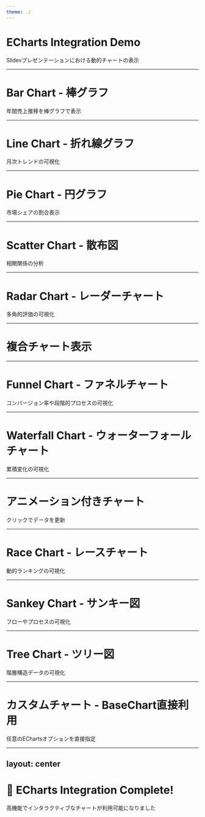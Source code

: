 ```yaml
---
theme: ./
---
```


# ECharts Integration Demo

Slidevプレゼンテーションにおける動的チャートの表示

---

# Bar Chart - 棒グラフ

年間売上推移を棒グラフで表示

<div class="h-80">
  <BarChart
    :key="$slidev.nav.currentPage"
    title="年間売上推移"
    :labels="['2021年', '2022年', '2023年', '2024年']"
    :series="[
      { name: '製品A', data: [120, 200, 150, 180] },
      { name: '製品B', data: [80, 90, 110, 140] },
      { name: '製品C', data: [60, 70, 85, 95] }
    ]"
    x-axis-name="年度"
    y-axis-name="売上（百万円）"
  />
</div>

---

# Line Chart - 折れ線グラフ

月次トレンドの可視化

<div class="h-80">
  <LineChart
    :key="$slidev.nav.currentPage"
    title="月次アクセス数推移"
    :labels="['1月', '2月', '3月', '4月', '5月', '6月']"
    :series="[
      { 
        name: 'ページビュー', 
        data: [1200, 1320, 1010, 1340, 900, 2300],
        smooth: true
      },
      { 
        name: 'ユニークユーザー', 
        data: [820, 932, 901, 934, 1290, 1330],
        smooth: true,
        areaStyle: {}
      }
    ]"
    x-axis-name="月"
    y-axis-name="アクセス数"
  />
</div>

---

# Pie Chart - 円グラフ

市場シェアの割合表示

<div class="h-80">
  <PieChart
    :key="$slidev.nav.currentPage"
    title="市場シェア分析"
    :data="[
      { value: 1048, name: 'Google' },
      { value: 735, name: 'Facebook' },
      { value: 580, name: 'Amazon' },
      { value: 484, name: 'Apple' },
      { value: 300, name: 'Microsoft' }
    ]"
  />
</div>

---

# Scatter Chart - 散布図

相関関係の分析

<div class="h-80">
  <ScatterChart
    :key="$slidev.nav.currentPage"
    title="価格と満足度の相関"
    :series="[
      {
        name: '製品グループA',
        data: [[10.0, 8.04], [8.07, 6.95], [13.0, 7.58], [9.05, 8.81], [11.0, 8.33], [14.0, 7.66], [13.4, 6.81], [10.0, 6.33], [14.0, 8.96], [12.5, 6.82]]
      },
      {
        name: '製品グループB',
        data: [[10.0, 9.14], [8.07, 8.14], [13.0, 8.74], [9.05, 8.77], [11.0, 9.26], [14.0, 8.10], [13.4, 8.13], [10.0, 7.26], [14.0, 9.42], [12.5, 8.27]]
      }
    ]"
    x-axis-name="価格（千円）"
    y-axis-name="満足度スコア"
  />
</div>

---

# Radar Chart - レーダーチャート

多角的評価の可視化

<div class="h-80">
  <RadarChart
    :key="$slidev.nav.currentPage"
    title="スキル評価"
    :indicators="[
      { name: 'JavaScript', max: 100 },
      { name: 'TypeScript', max: 100 },
      { name: 'Vue.js', max: 100 },
      { name: 'React', max: 100 },
      { name: 'Node.js', max: 100 },
      { name: 'Python', max: 100 }
    ]"
    :data="[
      { 
        name: '現在のスキル', 
        value: [85, 90, 95, 70, 80, 60],
        areaStyle: { opacity: 0.5 }
      },
      { 
        name: '目標スキル', 
        value: [95, 95, 100, 85, 90, 80],
        areaStyle: { opacity: 0.3 }
      }
    ]"
  />
</div>

---

# 複合チャート表示

<div class="grid grid-cols-2 gap-4">
  <div class="h-64">
    <BarChart
      :key="$slidev.nav.currentPage"
      title="四半期売上"
      :labels="['Q1', 'Q2', 'Q3', 'Q4']"
      :series="[
        { name: '2023', data: [120, 132, 101, 134] },
        { name: '2024', data: [145, 162, 143, 178] }
      ]"
    />
  </div>
  <div class="h-64">
    <PieChart
      :key="$slidev.nav.currentPage + '_pie'"
      title="売上内訳"
      :data="[
        { value: 335, name: '直販' },
        { value: 310, name: '代理店' },
        { value: 234, name: 'オンライン' },
        { value: 135, name: 'その他' }
      ]"
      :show-legend="false"
    />
  </div>
</div>

---

# Funnel Chart - ファネルチャート

コンバージョン率や段階的プロセスの可視化

<div class="h-80">
  <FunnelChart
    :key="$slidev.nav.currentPage"
    title="コンバージョンファネル"
    :data="[
      { value: 100, name: '訪問' },
      { value: 80, name: 'クリック' },
      { value: 60, name: '閲覧' },
      { value: 40, name: '問い合わせ' },
      { value: 20, name: '購入' }
    ]"
    sort="descending"
  />
</div>

---

# Waterfall Chart - ウォーターフォールチャート

累積変化の可視化

<div class="h-80">
  <WaterfallChart
    :key="$slidev.nav.currentPage"
    title="月次収支の推移"
    :data="[
      { name: '期初残高', value: 1000, type: 'total' },
      { name: '売上1', value: 450 },
      { name: '売上2', value: 380 },
      { name: '経費1', value: -220, type: 'expense' },
      { name: '売上3', value: 300 },
      { name: '経費2', value: -180, type: 'expense' },
      { name: '売上4', value: 250 },
      { name: '経費3', value: -150, type: 'expense' }
    ]"
    :show-total="true"
  />
</div>

---

# アニメーション付きチャート

クリックでデータを更新

<div class="h-80" v-click>
  <LineChart
    title="動的データ更新"
    :labels="['Jan', 'Feb', 'Mar', 'Apr', 'May']"
    :series="[
      { 
        name: 'データセット', 
        data: $slidev.nav.clicks > 0 ? [100, 180, 140, 200, 160] : [50, 60, 55, 70, 65],
        smooth: true,
        areaStyle: { opacity: 0.3 }
      }
    ]"
  />
</div>

---

# Race Chart - レースチャート

動的ランキングの可視化

<div class="h-96">
  <RaceChart
    :key="$slidev.nav.currentPage"
    title="売上ランキングの推移"
    :data="[
      { 
        name: '製品A', 
        values: [
          { period: '2021年', value: 120 },
          { period: '2022年', value: 200 },
          { period: '2023年', value: 150 },
          { period: '2024年', value: 180 }
        ],
        color: '#5470c6'
      },
      { 
        name: '製品B', 
        values: [
          { period: '2021年', value: 80 },
          { period: '2022年', value: 90 },
          { period: '2023年', value: 110 },
          { period: '2024年', value: 140 }
        ],
        color: '#91cc75'
      },
      { 
        name: '製品C', 
        values: [
          { period: '2021年', value: 60 },
          { period: '2022年', value: 70 },
          { period: '2023年', value: 85 },
          { period: '2024年', value: 195 }
        ],
        color: '#fac858'
      },
      { 
        name: '製品D', 
        values: [
          { period: '2021年', value: 90 },
          { period: '2022年', value: 100 },
          { period: '2023年', value: 120 },
          { period: '2024年', value: 150 }
        ],
        color: '#ee6666'
      },
      { 
        name: '製品E', 
        values: [
          { period: '2021年', value: 50 },
          { period: '2022年', value: 180 },
          { period: '2023年', value: 160 },
          { period: '2024年', value: 170 }
        ],
        color: '#73c0de'
      }
    ]"
    unit="百万円"
    :max-bars="5"
    :update-frequency="1500"
    :auto-play="true"
  />
</div>

---

# Sankey Chart - サンキー図

フローやプロセスの可視化

<div class="h-80">
  <SankeyChart
    :key="$slidev.nav.currentPage"
    title="エネルギーフロー"
    :nodes="[
      { name: '石炭' },
      { name: '天然ガス' },
      { name: '原子力' },
      { name: '再生可能' },
      { name: '火力発電' },
      { name: '原子力発電' },
      { name: '再生可能発電' },
      { name: '産業' },
      { name: '家庭' },
      { name: '商業' },
      { name: '輸送' }
    ]"
    :links="[
      { source: '石炭', target: '火力発電', value: 150 },
      { source: '天然ガス', target: '火力発電', value: 120 },
      { source: '原子力', target: '原子力発電', value: 100 },
      { source: '再生可能', target: '再生可能発電', value: 80 },
      { source: '火力発電', target: '産業', value: 130 },
      { source: '火力発電', target: '家庭', value: 70 },
      { source: '火力発電', target: '商業', value: 40 },
      { source: '火力発電', target: '輸送', value: 30 },
      { source: '原子力発電', target: '産業', value: 40 },
      { source: '原子力発電', target: '家庭', value: 30 },
      { source: '原子力発電', target: '商業', value: 30 },
      { source: '再生可能発電', target: '産業', value: 30 },
      { source: '再生可能発電', target: '家庭', value: 30 },
      { source: '再生可能発電', target: '商業', value: 20 }
    ]"
    orient="horizontal"
    :node-width="20"
    :node-gap="8"
  />
</div>

---

# Tree Chart - ツリー図

階層構造データの可視化

<div class="h-96">
  <TreeChart
    :key="$slidev.nav.currentPage"
    title="ファイル構造"
    :data="{
      name: 'flare',
      children: [
        {
          name: 'data',
          children: [
            {
              name: 'converters',
              children: [
                { name: 'Converters', value: 721 },
                { name: 'DelimitedTextConverter', value: 4294 }
              ]
            },
            {
              name: 'DataUtil',
              value: 3322
            }
          ]
        },
        {
          name: 'display',
          children: [
            { name: 'DirtySprite', value: 8833 },
            { name: 'LineSprite', value: 1732 },
            { name: 'RectSprite', value: 3623 }
          ]
        },
        {
          name: 'flex',
          children: [{ name: 'FlareVis', value: 4116 }]
        },
        {
          name: 'query',
          children: [
            { name: 'AggregateExpression', value: 1616 },
            { name: 'And', value: 1027 },
            { name: 'Arithmetic', value: 3891 },
            { name: 'Average', value: 891 },
            { name: 'BinaryExpression', value: 2893 },
            { name: 'Comparison', value: 5103 },
            { name: 'CompositeExpression', value: 3677 },
            { name: 'Count', value: 781 },
            { name: 'DateUtil', value: 4141 },
            { name: 'Distinct', value: 933 },
            {
              name: 'methods',
              children: [
                { name: 'add', value: 593 },
                { name: 'and', value: 330 },
                { name: 'average', value: 287 },
                { name: 'count', value: 277 },
                { name: 'distinct', value: 292 },
                { name: 'div', value: 595 },
                { name: 'eq', value: 594 },
                { name: 'fn', value: 460 }
              ]
            },
            { name: 'Query', value: 13896 },
            { name: 'Range', value: 1594 },
            { name: 'StringUtil', value: 4130 },
            { name: 'Variable', value: 1124 }
          ]
        },
        {
          name: 'scale',
          children: [
            { name: 'IScaleMap', value: 2105 },
            { name: 'LinearScale', value: 1316 },
            { name: 'LogScale', value: 3151 },
            { name: 'OrdinalScale', value: 3770 },
            { name: 'Scale', value: 4268 }
          ]
        }
      ]
    }"
    orient="LR"
    :expand-and-collapse="true"
    :initial-tree-depth="3"
    edge-shape="polyline"
    edge-fork-position="63%"
  />
</div>

---

# カスタムチャート - BaseChart直接利用

任意のEChartsオプションを直接指定

<div class="h-80">
  <BaseChart
    :key="$slidev.nav.currentPage"
    :option="{
      title: { text: 'カスタム3Dパイチャート', left: 'center' },
      tooltip: { trigger: 'item' },
      series: [{
        type: 'pie',
        radius: ['40%', '70%'],
        roseType: 'area',
        itemStyle: {
          borderRadius: 8,
          borderColor: '#fff',
          borderWidth: 2
        },
        data: [
          { value: 40, name: 'rose 1' },
          { value: 38, name: 'rose 2' },
          { value: 32, name: 'rose 3' },
          { value: 30, name: 'rose 4' },
          { value: 28, name: 'rose 5' },
          { value: 26, name: 'rose 6' },
          { value: 22, name: 'rose 7' },
          { value: 18, name: 'rose 8' }
        ]
      }]
    }"
  />
</div>

---
layout: center
---

# 🎉 ECharts Integration Complete!

高機能でインタラクティブなチャートが利用可能になりました

<script setup>
import { BarChart, LineChart, PieChart, ScatterChart, RadarChart, FunnelChart, WaterfallChart, RaceChart, SankeyChart, TreeChart, BaseChart } from './components/charts';
</script>
